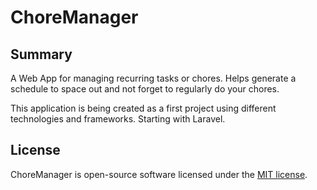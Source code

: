 # ChoreManager

## Summary
A Web App for managing recurring tasks or chores. Helps generate a schedule to space out and not forget to regularly do your chores.

This application is being created as a first project using different technologies and frameworks. Starting with Laravel.


## License

ChoreManager is open-source software licensed under the [MIT license](https://opensource.org/licenses/MIT).